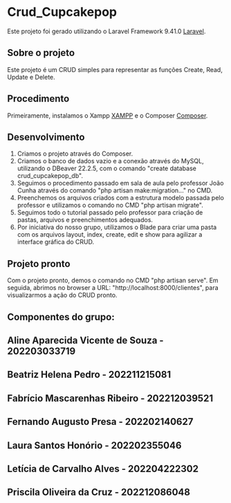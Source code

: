 # Crud_Cupcakepop

Este projeto foi gerado utilizando o Laravel Framework 9.41.0 [Laravel](https://laravel.com).

## Sobre o projeto

Este projeto é um CRUD simples para representar as funções Create, Read, Update e Delete.

## Procedimento

Primeiramente, instalamos o Xampp [XAMPP](https://www.apachefriends.org/pt_br/index.html) e o Composer [Composer](https://getcomposer.org).

## Desenvolvimento

1. Criamos o projeto através do Composer.
2. Criamos o banco de dados vazio e a conexão através do MySQL, utilizando o DBeaver 22.2.5, com o comando "create database crud_cupcakepop_db".
3. Seguimos o procedimento passado em sala de aula pelo professor João Cunha através do comando "php artisan make:migration..." no CMD.
4. Preenchemos os arquivos criados com a estrutura modelo passada pelo professor e utilizamos o comando no CMD "php artisan migrate".
5. Seguimos todo o tutorial passado pelo professor para criação de pastas, arquivos e preenchimentos adequados.
6. Por iniciativa do nosso grupo, utilizamos o Blade para criar uma pasta com os arquivos layout, index, create, edit e show para agilizar a interface gráfica do CRUD.

## Projeto pronto

Com o projeto pronto, demos o comando no CMD "php artisan serve".
Em seguida, abrimos no browser a URL: "http://localhost:8000/clientes", para visualizarmos a ação do CRUD pronto.

## Componentes do grupo:

## Aline Aparecida Vicente de Souza - 202203033719 
## Beatriz Helena Pedro - 202211215081
## Fabrício Mascarenhas Ribeiro - 202212039521
## Fernando Augusto Presa - 202202140627  
## Laura Santos Honório - 202202355046 
## Letícia de Carvalho Alves - 202204222302
## Priscila Oliveira da Cruz - 202212086048
